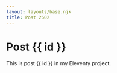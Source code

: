 ```yaml
---
layout: layouts/base.njk
title: Post 2602
---
```


# Post {{ id }}

This is post {{ id }} in my Eleventy project.
